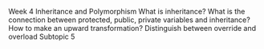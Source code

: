Week 4 Inheritance and Polymorphism
What is inheritance?
What is the connection between protected, public, private variables and inheritance?
How to make an upward transformation?
Distinguish between override and overload
Subtopic 5
